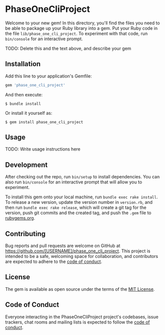 # PhaseOneCliProject

Welcome to your new gem! In this directory, you'll find the files you need to be able to package up your Ruby library into a gem. Put your Ruby code in the file `lib/phase_one_cli_project`. To experiment with that code, run `bin/console` for an interactive prompt.

TODO: Delete this and the text above, and describe your gem

## Installation

Add this line to your application's Gemfile:

```ruby
gem 'phase_one_cli_project'
```

And then execute:

    $ bundle install

Or install it yourself as:

    $ gem install phase_one_cli_project

## Usage

TODO: Write usage instructions here

## Development

After checking out the repo, run `bin/setup` to install dependencies. You can also run `bin/console` for an interactive prompt that will allow you to experiment.

To install this gem onto your local machine, run `bundle exec rake install`. To release a new version, update the version number in `version.rb`, and then run `bundle exec rake release`, which will create a git tag for the version, push git commits and the created tag, and push the `.gem` file to [rubygems.org](https://rubygems.org).

## Contributing

Bug reports and pull requests are welcome on GitHub at https://github.com/[USERNAME]/phase_one_cli_project. This project is intended to be a safe, welcoming space for collaboration, and contributors are expected to adhere to the [code of conduct](https://github.com/[USERNAME]/phase_one_cli_project/blob/master/CODE_OF_CONDUCT.md).

## License

The gem is available as open source under the terms of the [MIT License](https://opensource.org/licenses/MIT).

## Code of Conduct

Everyone interacting in the PhaseOneCliProject project's codebases, issue trackers, chat rooms and mailing lists is expected to follow the [code of conduct](https://github.com/[USERNAME]/phase_one_cli_project/blob/master/CODE_OF_CONDUCT.md).
